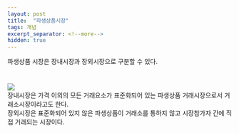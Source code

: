 ```yaml
---
layout: post
title:  "파생상품시장"
tags: 개념
excerpt_separator: <!--more-->
hidden: true
---
```



<p> 
  파생상품 시장은 장내시장과 장외시장으로 구분할 수 있다.
</p>
<p style="margin-top:40px;">
  <img src="https://user-images.githubusercontent.com/79431837/144624313-1c827af8-ff27-4453-ae2c-23a0d1d85c70.jpg"><br>
  장내시장은 가격 이외의 모든 거래요소가 표준화되어 있는 파생상품 거래시장으로서 거래소시장이라고도 한다.<br> 
  장외시장은 표준화되어 있지 않은 파생상품이 거래소를 통하지 않고 시장참가자 간에 직접 거래되는 시장이다.
</p>
